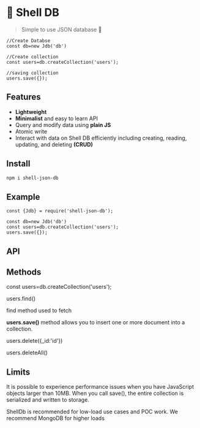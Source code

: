 # 🐚 Shell DB  

> Simple to use JSON database  🐚


```
//Create Databse
const db=new Jdb('db')

//Create collection
const users=db.createCollection('users');

//saving collection
users.save({});
```

## Features

- __Lightweight__
- __Minimalist__ and easy to learn API
- Query and modify data using __plain JS__
- Atomic write
- Interact with data on Shell DB efficiently including creating, reading, updating, and deleting __(CRUD)__

## Install

```sh
npm i shell-json-db
```

## Example

```
const {Jdb} = require('shell-json-db');

const db=new Jdb('db')
const users=db.createCollection('users');
users.save({});

```
## API


## Methods

const users=db.createCollection('users');

users.find()

find method used to fetch 

__users.save()__  method allows you to insert one or more document into a collection.

users.delete({_id:'id'})

users.deleteAll()


## Limits

It is possible to experience performance issues when you have JavaScript objects larger than 10MB. When you call save(), the entire collection is serialized and written to storage.

ShellDb is recommended for low-load use cases and POC work. We recommend MongoDB for higher loads
